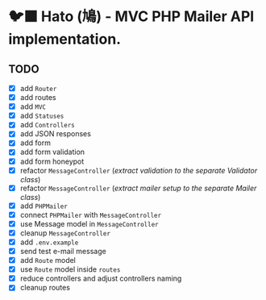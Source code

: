 # 🐦‍⬛ Hato (鳩) - MVC PHP Mailer API implementation.

## TODO

- [x] add `Router`
- [x] add routes
- [x] add `MVC`
- [x] add `Statuses`
- [x] add `Controllers`
- [x] add JSON responses
- [x] add form
- [x] add form validation
- [x] add form honeypot
- [x] refactor `MessageController` (_extract validation to the separate Validator class_)
- [x] refactor `MessageController` (_extract mailer setup to the separate Mailer class_)
- [x] add `PHPMailer`
- [x] connect `PHPMailer` with `MessageController`
- [x] use Message model in `MessageController`
- [x] cleanup `MessageController`
- [x] add `.env.example`
- [x] send test e-mail message
- [x] add `Route` model
- [x] use `Route` model inside `routes`
- [x] reduce controllers and adjust controllers naming
- [x] cleanup routes

